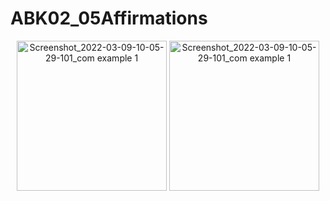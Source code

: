 # ABK02_05Affirmations

<p align="center">
<img width="240" alt="Screenshot_2022-03-09-10-05-29-101_com example 1" src="https://user-images.githubusercontent.com/32328761/168968045-dc115eab-41ae-4261-b1af-9309fc86aeb5.jpg">
  <img width="240" alt="Screenshot_2022-03-09-10-05-29-101_com example 1" src="https://user-images.githubusercontent.com/32328761/168968048-d7d18e4e-9f21-46e3-b147-c0c3ec536ae7.jpg">
